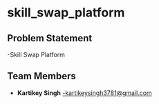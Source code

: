 # skill_swap_platform

##  Problem Statement
-Skill Swap Platform

##  Team Members

- **Kartikey Singh** -kartikeysingh3781@gmail.com
